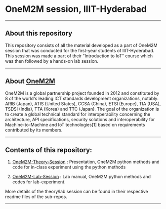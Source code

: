 # OneM2M session, IIIT-Hyderabad
---

## About this repository
This repository consists of all the material developed as a part of OneM2M session that was conducted for the first-year students of IIIT-Hyderabad. This session was made a part of their "Introduction to IoT" course which was then followed by a hands-on lab session.

---

## About [OneM2M](http://www.onem2m.org)
OneM2M is a global partnership project founded in 2012 and constituted by 8 of the world's leading ICT standards development organizations, notably: ARIB (Japan), ATIS (United States), CCSA (China), ETSI (Europe), TIA (USA), TSDSI (India), TTA (Korea) and TTC (Japan). The goal of the organization is to create a global technical standard for interoperability concerning the architecture, API specifications, security solutions and interoperability for Machine-to-Machine and IoT technologies[1] based on requirements contributed by its members.

---

## Contents of this repository:
1. [OneM2M-Theory-Session](https://github.com/suraj2596/OneM2M-IIITH/tree/master/OneM2M-Theory-Session) : Presentation, OneM2M python methods and code for in-class experiment using the python methods

2. [OneM2M-Lab-Session](https://github.com/suraj2596/OneM2M-IIITH/tree/master/OneM2M-Lab-Session) : Lab manual, OneM2M python methods and codes for lab-experiment.

More details of the theory/lab session can be found in their respective readme files of the sub-repos.

---
